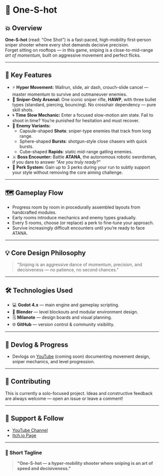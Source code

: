 # 🎯 One-S-hot

## 💥 Overview

**One-S-hot** (read: "One Shot") is a fast-paced, high-mobility first-person sniper shooter where every shot demands decisive precision.  
Forget sitting on rooftops — in this game, sniping is a close-to-mid-range *art of momentum*, built on aggressive movement and perfect flicks.

---

## 🚀 Key Features

- ⚡ **Hyper Movement:** Wallrun, slide, air dash, crouch-slide cancel — master momentum to survive and outmaneuver enemies.
- 🎯 **Sniper-Only Arsenal:** One iconic sniper rifle, **HAWP**, with three bullet types (standard, piercing, bouncing). No crosshair dependency — pure skill shots.
- 🌀 **Time Slow Mechanic:** Enter a focused slow-motion aim state. Fail to shoot in time? You’re punished for hesitation and must recover.
- 🤖 **Enemy Variants:** 
  - Capsule-shaped **Shots**: sniper-type enemies that track from long range.
  - Sphere-shaped **Bursts**: shotgun-style close chasers with quick bursts.
  - Cube-shaped **Rapids**: static mid-range gatling enemies.
- ⚔️ **Boss Encounter:** Battle **ATANA**, the autonomous robotic swordsman, if you dare to answer *"Are you truly ready?"*
- 🏹 **Perk System:** Gain up to 3 perks during your run to subtly support your style without removing the core aiming challenge.

---

## 🗺️ Gameplay Flow

- Progress room by room in procedurally assembled layouts from handcrafted modules.
- Early rooms introduce mechanics and enemy types gradually.
- Every 5 rooms, choose (or replace) a perk to fine-tune your approach.
- Survive increasingly difficult encounters until you’re ready to face ATANA.

---

## 💡 Core Design Philosophy

> "Sniping is an aggressive dance of momentum, precision, and decisiveness — no patience, no second chances."

---

## 🛠️ Technologies Used

- 💻 **Godot 4.x** — main engine and gameplay scripting.
- 🎨 **Blender** — level blockouts and modular environment design.
- 🗒️ **Milanote** — design boards and visual planning.
- 🌐 **GitHub** — version control & community visibility.

---

## 🎥 Devlog & Progress

- Devlogs on [YouTube](https://www.youtube.com/@mrdotss4967) (coming soon) documenting movement design, sniper mechanics, and level progression.

---

## 🤝 Contributing

This is currently a solo-focused project. Ideas and constructive feedback are always welcome — open an issue or leave a comment!

---

## 🌟 Support & Follow

- [YouTube Channel](https://www.youtube.com/@mrdotss4967)
- [Itch.io Page](https://mrdotss.itch.io/)

---

### 💬 Short Tagline

> **"One-S-hot — a hyper-mobility shooter where sniping is an art of speed and decisiveness."**
